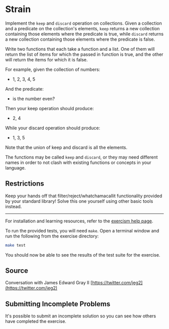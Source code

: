 # Strain

Implement the `keep` and `discard` operation on collections. Given a collection and a predicate on the collection's elements, `keep` returns a new collection containing those elements where the predicate is true, while `discard` returns a new collection containing those elements where the predicate is false.

Write two functions that each take a function and a list.  One of them will
return the list of items for which the passed in function is true, and the
other will return the items for which it is false.

For example, given the collection of numbers:

- 1, 2, 3, 4, 5

And the predicate:

- is the number even?

Then your keep operation should produce:

- 2, 4

While your discard operation should produce:

- 1, 3, 5

Note that the union of keep and discard is all the elements.

The functions may be called `keep` and `discard`, or they may need different
names in order to not clash with existing functions or concepts in your
language.

## Restrictions

Keep your hands off that filter/reject/whatchamacallit functionality
provided by your standard library!  Solve this one yourself using other
basic tools instead.

* * * *

For installation and learning resources, refer to the [exercism help page][].

[exercism help page]: http://exercism.io/languages/lfe

To run the provided tests, you will need `make`.
Open a terminal window and run the following from the exercise directory:

```sh
make test
```

You should now be able to see the results of the test suite for the exercise.

## Source

Conversation with James Edward Gray II [https://twitter.com/jeg2](https://twitter.com/jeg2)

## Submitting Incomplete Problems
It's possible to submit an incomplete solution so you can see how others have completed the exercise.
